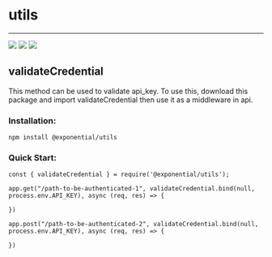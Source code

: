 # utils

---
<a href="https://github.com/Exponential-Hosting/utils/issues"><img src="https://img.shields.io/github/issues/Exponential-Hosting/utils"></a>
<a href="https://github.com/Exponential-Hosting/utils/blob/main/LICENSE"><img src="https://img.shields.io/github/license/Exponential-Hosting/utils"></a>
<a href="https://twitter.com/intent/tweet?text=https%3A%2F%2Fgithub.com%2FExponential-Hosting%2Futils"><img src="https://img.shields.io/twitter/url?url=https%3A%2F%2Fgithub.com%2FExponential-Hosting%2Futils"></a>

## validateCredential

This method can be used to validate api_key. To use this, download this package and import validateCredential then use it as a middleware in api.

### Installation:

```
npm install @exponential/utils
```

### Quick Start:

```
const { validateCredential } = require('@exponential/utils');

app.get("/path-to-be-authenticated-1", validateCredential.bind(null, process.env.API_KEY), async (req, res) => {

})

app.post("/path-to-be-authenticated-2", validateCredential.bind(null, process.env.API_KEY), async (req, res) => {

})
```
